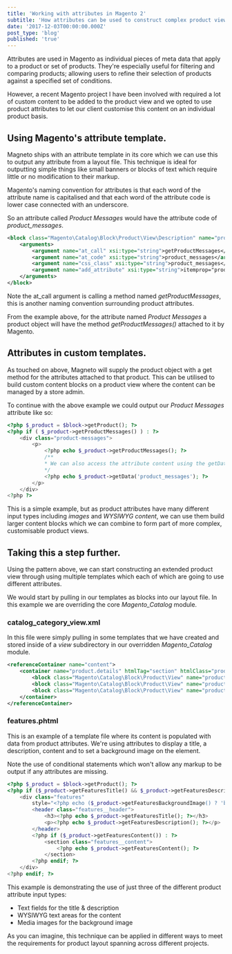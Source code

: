 ```yaml
---
title: 'Working with attributes in Magento 2'
subtitle: 'How attributes can be used to construct complex product views.'
date: '2017-12-03T00:00:00.000Z'
post_type: 'blog'
published: 'true'
---
```


Attributes are used in Magento as individual pieces of meta data that apply to a product or set of products. They're especially useful for filtering and comparing products; allowing users to refine their selection of products against a specified set of conditions.

However, a recent Magento project I have been involved with required a lot of custom content to be added to the product view and we opted to use product attributes to let our client customise this content on an individual product basis.

## Using Magento's attribute template.
Magneto ships with an attribute template in its core which we can use this to output any attribute from a layout file. This technique is ideal for outputting simple things like small banners or blocks of text which require little or no modification to their markup.

Magento's naming convention for attributes is that each word of the attribute name is capitalised and that each word of the attribute code is lower case connected with an underscore.

So an attribute called *Product Messages* would have the attribute code of *product_messages*.

```xml
<block class="Magento\Catalog\Block\Product\View\Description" name="product.info.messages" template="product/view/attribute.phtml" before="-">
    <arguments>
        <argument name="at_call" xsi:type="string">getProductMessages</argument>
        <argument name="at_code" xsi:type="string">product_messages</argument>
        <argument name="css_class" xsi:type="string">product_messages</argument>
        <argument name="add_attribute" xsi:type="string">itemprop="product_messages"</argument>
    </arguments>
</block>
```

Note the at_call argument is calling a method named *getProductMessages*, this is another naming convention surrounding product attributes.

From the example above, for the attribute named *Product Messages* a product object will have the method *getProductMessages()* attached to it by Magento.

## Attributes in custom templates.
As touched on above, Magneto will supply the product object with a get method for the attributes attached to that product. This can be utilised to build custom content blocks on a product view where the content can be managed by a store admin.

To continue with the above example we could output our *Product Messages* attribute like so:

```php
<?php $_product = $block->getProduct(); ?>
<?php if ( $_product->getProductMessages() ) : ?>
    <div class="product-messages">
        <p>
            <?php echo $_product->getProductMessages(); ?>
            /**
            * We can also access the attribute content using the getData() method
            */
            <?php echo $_product->getData('product_messages'); ?>
        </p>
    </div>
<?php ?>
``` 

This is a simple example, but as product attributes have many different input types including *images* and *WYSIWYG content*, we can use them build larger content blocks which we can combine to form part of more complex, customisable product views.

## Taking this a step further.
Using the pattern above, we can start constructing an extended product view through using multiple templates which each of which are going to use different attributes.

We would start by pulling in our templates as blocks into our layout file. In this example we are overriding the core *Magento_Catalog* module.

### catalog\_category_view.xml
In this file were simply pulling in some templates that we have created and stored inside of a *view* subdirectory in our overridden *Magento_Catalog* module.
```xml
<referenceContainer name="content">
    <container name="product.details" htmlTag="section" htmlClass="product-details" htmlId="product-details" after="product.info.main">
        <block class="Magento\Catalog\Block\Product\View" name="product.info.details.overview" template="Magento_Catalog::product/view/detail.phtml" />
        <block class="Magento\Catalog\Block\Product\View" name="product.details.features" template="Magento_Catalog::product/view/features.phtml" />
        <block class="Magento\Catalog\Block\Product\View" name="product.details.specification" template="Magento_Catalog::product/view/specification.phtml" />
    </container>
</referenceContainer>
```

### features.phtml
This is an example of a template file where its content is populated with data from product attributes. We're using attributes to display a title, a description, content and to set a background image on the element.

Note the use of conditional statements which won't allow any markup to be output if any attributes are missing.

```php
<?php $_product = $block->getProduct(); ?>
<?php if ($_product->getFeaturesTitle() && $_product->getFeaturesDescription()) : ?>
    <div class="features"
        style="<?php echo ($_product->getFeaturesBackgroundImage() ? 'background-image:' . $_product->getFeaturesBackgroundImage() . ';' : ''); ?>">
        <header class="features__header">
            <h3><?php echo $_product->getFeaturesTitle(); ?></h3>
            <p><?php echo $_product->getFeaturesDescription(); ?></p>
        </header>
        <?php if ($_product->getFeaturesContent()) : ?>
            <section class="features__content">
                <?php echo $_product->getFeaturesContent(); ?>
            </section>
        <?php endif; ?>
    </div>
<?php endif; ?>
```

This example is demonstrating the use of just three of the different product attribute input types:

- Text fields for the title & description
- WYSIWYG text areas for the content
- Media images for the background image

As you can imagine, this technique can be applied in different ways to meet the requirements for product layout spanning across different projects.
